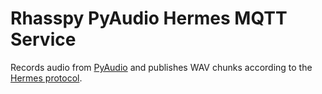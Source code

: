 # Rhasspy PyAudio Hermes MQTT Service

Records audio from [PyAudio](https://people.csail.mit.edu/hubert/pyaudio/) and publishes WAV chunks according to the [Hermes protocol](https://docs.snips.ai/reference/hermes).
